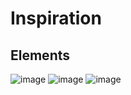 # Inspiration 

## Elements
![image](https://cloud.githubusercontent.com/assets/5909682/15097008/c4a29d7c-150e-11e6-97a7-a325a8523f26.png "Zahlen über die WI / Frauen / Abschluss / Tolle Jobs")
![image](https://raw.githubusercontent.com/soffes/Countdown/master/Support/countdown.gif "Countdown bis Studiumsbeginn // Beginn der Zukunft!")
![image](https://cloud.githubusercontent.com/assets/5909682/15097124/1e30d004-1512-11e6-9b17-730966839d7c.png)
